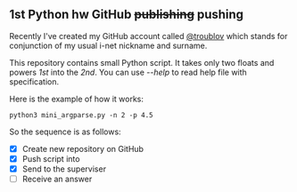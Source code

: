 ## 1st Python hw GitHub ~~publishing~~ pushing 
Recently I've created my GitHub account called 
[@troublov](https://github.com/troublov) which stands for 
conjunction of my usual i-net nickname and surname.

This repository contains small Python script. It takes only two floats and powers *1st* into the *2nd*.
You can use *--help* to read help file with specification.

Here is the example of how it works:
```shell
python3 mini_argparse.py -n 2 -p 4.5
```


So the sequence is as follows:
- [X] Create new repository on GitHub
- [X] Push script into
- [X] Send to the superviser
- [ ] Receive an answer
